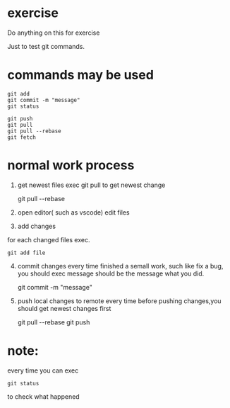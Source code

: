 # exercise
Do anything on this for exercise

Just to test git commands.

# commands may be used

    git add 
    git commit -m "message"
    git status
    
    git push
    git pull
    git pull --rebase
    git fetch



# normal work process

1. get newest files
exec git pull to get newest change

    git pull --rebase

2. open editor( such as vscode) edit files

3. add changes

for each changed files exec.

    git add file

4. commit changes
every time finished a semall work, such like fix a bug, you should exec
    message should be the message what you did.

    git commit -m "message"

5. push local changes to remote
every time before pushing changes,you should get newest changes first

    git pull --rebase
    git push


# note:

every time you can exec 

    git status

to check what happened

